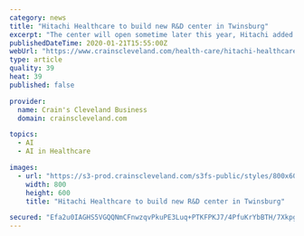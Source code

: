 ```yaml
---
category: news
title: "Hitachi Healthcare to build new R&D center in Twinsburg"
excerpt: "The center will open sometime later this year, Hitachi added. The facility, which will be named the Hitachi Healthcare Innovation Center of Excellence, \"will leverage advancements in artificial intelligence and machine learning to bring about a new generation of imaging technology,\" the company said in announcing its plans. Hitachi Healthcare ..."
publishedDateTime: 2020-01-21T15:55:00Z
webUrl: "https://www.crainscleveland.com/health-care/hitachi-healthcare-build-new-rd-center-twinsburg"
type: article
quality: 39
heat: 39
published: false

provider:
  name: Crain's Cleveland Business
  domain: crainscleveland.com

topics:
  - AI
  - AI in Healthcare

images:
  - url: "https://s3-prod.crainscleveland.com/s3fs-public/styles/800x600/public/Hitachi_i.jpg"
    width: 800
    height: 600
    title: "Hitachi Healthcare to build new R&D center in Twinsburg"

secured: "Efa2u0IAGHS5VGQQNmCFnwzqvPkuPE3Luq+PTKFPKJ7/4PfuKrYbBTH/7Xkpg5tTk/CiEileS/sfrhr0bYyHlk9Aje76sSiSXgFUASxdzxfIcpIQoMrTDs0+LvTIVN3uRYLaXY/+jBQHGhj2UD1f2rxI3dHxvB4kSWaKZtFuHnJNREZ9pE71BK6CiSmmd33gJA65hrB+waeaOPEcq0mTGtgtIo1tiwx9idEs10EybimuD79hkSw2iQwo/D55Q6TIZaRd26JSBNOPD/YKPNw+blRGe7+sOxXavJ7XNtOvz2Sc5eg97X6bt7fB4xLAEJFDHxxcjpHF1KMPjEsbcpBthtPe4f6EpyLIQ8RYvaGCL222SYjUEp785u03fMkYJRLrIBTWNCdVG7IXFC8xA8h6/RLI5GSrI8JJWzRH2HDvSjU9zxSRWrB5mqQsDj9jjJ/RIj/8zMLMgBNK0FSM9FHF/w==;hcl6sSwaUkIfjNU9Qp3e4g=="
---
```


